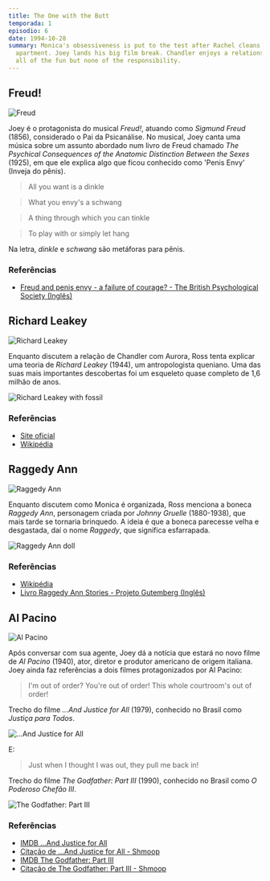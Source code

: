 ```yaml
---
title: The One with the Butt
temporada: 1
episodio: 6
date: 1994-10-28
summary: Monica's obsessiveness is put to the test after Rachel cleans the
  apartment. Joey lands his big film break. Chandler enjoys a relationship with
  all of the fun but none of the responsibility.
---
```


## Freud!

![Freud](./img/6/freud.png)

Joey é o protagonista do musical *Freud!*, atuando como *Sigmund Freud* (1856),
considerado o Pai da Psicanálise. No musical, Joey canta uma música sobre um
assunto abordado num livro de Freud chamado
*The Psychical Consequences of the Anatomic Distinction Between the Sexes* (1925),
em que ele explica algo que ficou conhecido como 'Penis Envy' (Inveja do pênis).

> All you want is a dinkle

> What you envy's a schwang

> A thing through which you can tinkle

> To play with or simply let hang

Na letra, *dinkle* e *schwang* são metáforas para pênis.

### Referências

- [Freud and penis envy - a failure of courage? - The British Psychological Society (Inglês)](https://thepsychologist.bps.org.uk/volume-31/june-2018/freud-and-penis-envy-failure-courage)

## Richard Leakey

![Richard Leakey](./img/6/richard-leakey.png)

<cena>
  <ross
    original="- All right. There's a theory put forth by Richard Leakey..."
    traducao="- Certo. Há uma teoria de Richard Leakey..."
  ></ross>
</cena>

Enquanto discutem a relação de Chandler com Aurora, Ross tenta explicar uma teoria
de *Richard Leakey* (1944), um antropologista queniano. Uma das suas mais importantes
descobertas foi um esqueleto quase completo de 1,6 milhão de anos.

![Richard Leakey with fossil](./img/6/richard-leakey-with-fossil.jpg)

### Referências

- [Site oficial](http://www.leakey.com/bios/richard-leakey)
- [Wikipédia](https://en.wikipedia.org/wiki/Richard_Leakey)

## Raggedy Ann

![Raggedy Ann](./img/6/raggedy-ann.png)

<cena>
  <ross
    original="- When we were kids, yours was the only Raggedy Ann doll that wasn't raggedy."
    traducao="- Quando criança, sua Raggedy Ann era a única boneca intacta."
  ></ross>
</cena>

Enquanto discutem como Monica é organizada, Ross menciona a boneca *Raggedy Ann*,
personagem criada por *Johnny Gruelle* (1880-1938), que mais tarde se tornaria
brinquedo. A ideia é que a boneca parecesse velha e desgastada, daí o nome *Raggedy*,
que significa esfarrapada.

![Raggedy Ann doll](./img/6/raggedy-ann-doll.png)

### Referências

- [Wikipédia](https://pt.wikipedia.org/wiki/Raggedy_Ann)
- [Livro Raggedy Ann Stories - Projeto Gutemberg (Inglês)](https://www.gutenberg.org/ebooks/18190)

## Al Pacino

![Al Pacino](./img/6/al-pacino.png)

<cena>
  <joey
    original="- My agent has just gotten me a job in the new Al Pacino movie!"
    traducao="- Minha agente arranjou um papel no novo filme de Al Pacino!"
  ></joey>
</cena>

Após conversar com sua agente, Joey dá a notícia que estará no novo filme de
*Al Pacino* (1940), ator, diretor e produtor americano de origem italiana.
Joey ainda faz referências a dois filmes protagonizados por Al Pacino:

> I'm out of order? You're out of order! This whole courtroom's out of order!

Trecho do filme *...And Justice for All* (1979), conhecido no Brasil como
*Justiça para Todos*.

![...And Justice for All](./img/6/and-justice-for-all-poster.jpg)

E:

> Just when I thought I was out, they pull me back in!

Trecho do filme *The Godfather: Part III* (1990), conhecido no Brasil como
*O Poderoso Chefão III*.

![The Godfather: Part III](./img/6/the-godfather-iii-poster.jpg)

### Referências

- [IMDB ...And Justice for All](https://www.imdb.com/title/tt0078718/?ref_=nv_sr_srsg_0)
- [Citação de ...And Justice for All - Shmoop](https://www.shmoop.com/quotes/whole-courts-out-of-order.html)
- [IMDB The Godfather: Part III](https://www.imdb.com/title/tt0099674/?ref_=nv_sr_srsg_3)
- [Citação de The Godfather: Part III - Shmoop](https://www.shmoop.com/quotes/just-when-i-thought-i-was-out.html)
